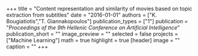 +++
title = "Content representation and similarity of movies based on topic extraction from subtitles"
date = "2016-01-01"
authors = ["K. Bougiatiotis","T. Giannakopoulos"]
publication_types = ["1"]
publication = "_Proceedings of the 9th Hellenic Conference on Artificial Intelligence_"
publication_short = ""
image_preview = ""
selected = false
projects = ["Machine Learning"]
math = true
highlight = true
[header]
image = ""
caption = ""
+++

